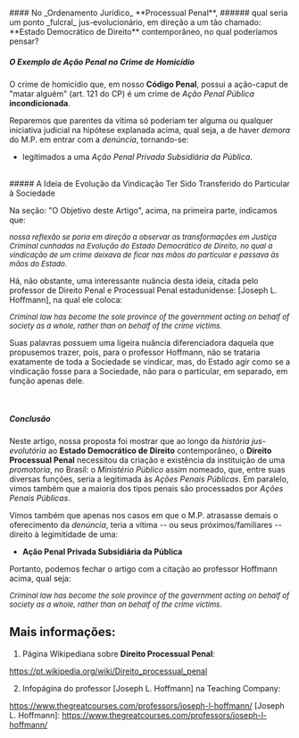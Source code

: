 <br>
#### No _Ordenamento Jurídico_ **Processual Penal**,
###### qual seria um ponto _fulcral_ jus-evolucionário, em direção a um tão chamado: **Estado Democrático de Direito** contemporâneo, no qual poderíamos pensar?
<br>

##### O Exemplo de Ação Penal no Crime de Homicídio

O crime de homicídio que, em nosso **Código Penal**, possui a ação-caput de "matar alguém" (art. 121 do CP) é um crime de _Ação Penal Pública_ **incondicionada**.

Reparemos que parentes da vítima só poderiam ter alguma ou qualquer iniciativa judicial na hipótese explanada acima, qual seja, a de haver _demora_ do M.P. em entrar com a _denúncia_, tornando-se:

- legitimados a uma _Ação Penal Privada Subsidiária da Pública_.

<br>
##### A Ideia de Evolução da Vindicação Ter Sido Transferido do Particular à Sociedade

Na seção: "O Objetivo deste Artigo", acima, na primeira parte, indicamos que:

<cite style="font-size:small">
nossa reflexão se poria em direção a observar as transformações em Justiça Criminal cunhadas na Evolução do Estado Democrático de Direito, no qual a vindicação de um crime deixava de ficar nas mãos do particular e passava às mãos do Estado.
</cite>

Há, não obstante, uma interessante nuância desta ideia, citada pelo professor de Direito Penal e Processual Penal estadunidense: [Joseph L. Hoffmann], na qual ele coloca:

<cite style="font-size:small">
Criminal law has become the sole province of the government acting on behalf of society as a whole, rather than on behalf of the crime victims.
</cite>

Suas palavras possuem uma ligeira nuância diferenciadora daquela que propusemos trazer, pois, para o professor Hoffmann, não se trataria exatamente de toda a Sociedade se vindicar, mas, do Estado agir como se a vindicação fosse para a Sociedade, não para o particular, em separado, em função apenas dele. 

<br>

##### Conclusão

Neste artigo, nossa proposta foi mostrar que ao longo da _história jus-evolutória_ ao **Estado Democrático de Direito** contemporâneo, o **Direito Processual Penal** necessitou da criação e existência da instituição de uma _promotoria_, no Brasil: o _Ministério Público_ assim nomeado, que, entre suas diversas funções, seria a legitimada às _Ações Penais Públicas_. Em paralelo, vimos também que a maioria dos tipos penais são processados por _Ações Penais Públicas_.

Vimos também que apenas nos casos em que o M.P. atrasasse demais o oferecimento da _denúncia_, teria a vítima -- ou seus próximos/familiares -- direito à legimitidade de uma:

- **Ação Penal Privada Subsidiária da Pública**

Portanto, podemos fechar o artigo com a citação ao professor Hoffmann acima, qual seja:

<cite style="font-size:small">
Criminal law has become the sole province of the government acting on behalf of society as a whole, rather than on behalf of the crime victims.
</cite>

<br>

Mais informações:
-----------------

1) Página Wikipediana sobre **Direito Processual Penal**:

https://pt.wikipedia.org/wiki/Direito_processual_penal

2) Infopágina do professor [Joseph L. Hoffmann] na Teaching Company:

https://www.thegreatcourses.com/professors/joseph-l-hoffmann/
[Joseph L. Hoffmann]: https://www.thegreatcourses.com/professors/joseph-l-hoffmann/
